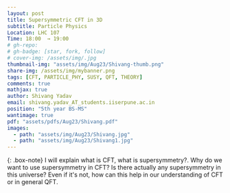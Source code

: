 ```yaml
---
layout: post
title: Supersymmetric CFT in 3D
subtitle: Particle Physics
Location: LHC 107
Time: 18:00  → 19:00
# gh-repo:
# gh-badge: [star, fork, follow]
# cover-img: /assets/img/.jpg
thumbnail-img: "assets/img/Aug23/Shivang-thumb.png"
share-img: /assets/img/mybanner.png
tags: [CFT, PARTICLE_PHY, SUSY, QFT, THEORY]
comments: true
mathjax: true
author: Shivang Yadav
email: shivang.yadav_AT_students.iiserpune.ac.in 
position: "5th year BS-MS"
wantimage: true
pdf: "assets/pdfs/Aug23/Shivang.pdf"
images:
  - path: "assets/img/Aug23/Shivang.jpg"
  - path: "assets/img/Aug23/Shivang1.jpg"
---
```

{: .box-note}
I will explain what is CFT, what is supersymmetry?. Why do we want to use supersymmetry in CFT? Is there actually any supersymmetry in this universe? Even if it's not, how can this help in our understanding of CFT or in general QFT.
